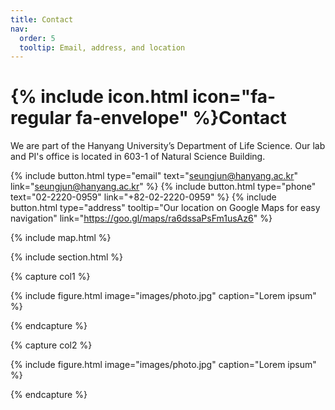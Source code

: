 ```yaml
---
title: Contact
nav:
  order: 5
  tooltip: Email, address, and location
---
```


# {% include icon.html icon="fa-regular fa-envelope" %}Contact

We are part of the Hanyang University’s Department of Life Science. 
Our lab and PI's office is located in 603-1 of Natural Science Building.

{%
  include button.html
  type="email"
  text="seungjun@hanyang.ac.kr"
  link="seungjun@hanyang.ac.kr"
%}
{%
  include button.html
  type="phone"
  text="02-2220-0959"
  link="+82-02-2220-0959"
%}
{%
  include button.html
  type="address"
  tooltip="Our location on Google Maps for easy navigation"
  link="https://goo.gl/maps/ra6dssaPsFm1usAz6"
%}

{% include map.html %}

{% include section.html %}

{% capture col1 %}

{%
  include figure.html
  image="images/photo.jpg"
  caption="Lorem ipsum"
%}

{% endcapture %}

{% capture col2 %}

{%
  include figure.html
  image="images/photo.jpg"
  caption="Lorem ipsum"
%}

{% endcapture %}
